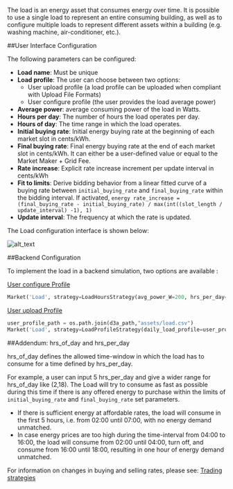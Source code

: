 The load is an energy asset that consumes energy over time. It is possible to use a single load to represent an entire consuming building, as well as to configure multiple loads to represent different assets within a building (e.g. washing machine, air-conditioner, etc.).

##User Interface Configuration

The following parameters can be configured:

*   **Load name**: Must be unique
*   **Load profile**: The user can choose between two options:
    *   User upload profile (a load profile can be uploaded when compliant with Upload File Formats)
    *   User configure profile (the user provides the load average power)
*   **Average power**: average consuming power of the load in Watts.
*   **Hours per day**: The number of hours the load operates per day.
*   **Hours of day**: The time range in which the load operates.
*   **Initial buying rate**: Initial energy buying rate at the beginning of each market slot in cents/kWh.
*   **Final buying rate**: Final energy buying rate at the end of each market slot in cents/kWh. It can either be a user-defined value or equal to the Market Maker + Grid Fee. 
*   **Rate increase**: Explicit rate increase increment per update interval in cents/kWh
*   **Fit to limits**: Derive bidding behavior from a linear fitted curve of a buying rate between `initial_buying_rate` and `final_buying_rate` within the bidding interval. If activated, `energy rate_increase = (final_buying_rate - initial_buying_rate) / max(int((slot_length / update_interval) -1), 1)`
*   **Update interval**: The frequency at which the rate is updated.

The Load configuration interface is shown below:

![alt_text](images/image1.png "image_tooltip")

##Backend Configuration

To implement the load in a backend simulation, two options are available : 

[User configure Profile](https://github.com/gridsingularity/d3a/blob/master/src/d3a/models/strategy/load_hours.py)

```python
Market('Load', strategy=LoadHoursStrategy(avg_power_W=200, hrs_per_day=6,hrs_of_day=list(range(12, 18)), initial_buying_rate=0, final_buying_rate=35))
```

[User upload Profile](https://github.com/gridsingularity/d3a/blob/master/src/d3a/models/strategy/predefined_load.py)

```python
user_profile_path = os.path.join(d3a_path,"assets/load.csv")
Market('Load', strategy=LoadProfileStrategy(daily_load_profile=user_profile_path, initial_buying_rate=0, final_buying_rate=35))
```

##Addendum: hrs_of_day and hrs_per_day

hrs_of_day defines the allowed time-window in which the load has to consume for a time defined by hrs_per_day. 

For example, a user can input 5 hrs_per_day and give a wider range for hrs_of_day like (2,18). The Load will try to consume as fast as possible during this time if there is any offered energy to purchase within the limits of `initial_buying_rate` and `final_buying_rate` set parameters.

*   If there is sufficient energy at affordable rates, the load will consume in the first 5 hours, i.e. from 02:00 until 07:00, with no energy demand unmatched.
*   In case energy prices are too high during the time-interval from 04:00 to 16:00, the load will consume from 02:00 until 04:00, turn off, and consume from 16:00 until 18:00, resulting in one hour of energy demand unmatched.

For information on changes in buying and selling rates, please see: [Trading strategies](default-trading-strategy.md)
